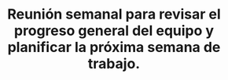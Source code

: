 ---
layout: default
title: Reunión semanal para revisar el progreso general del equipo y planificar la próxima semana de trabajo.
has_children: true
parent: Metodologías Ágiles
grand_parent: Taxonomía
---
